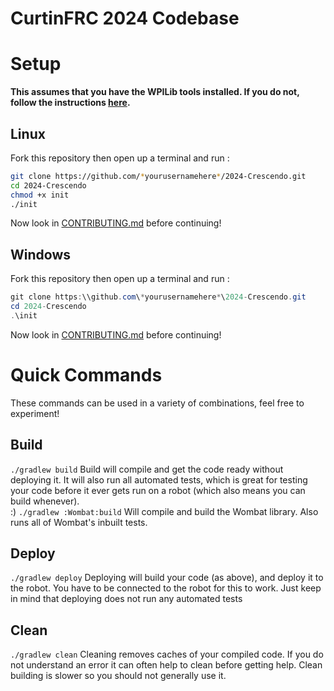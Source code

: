 CurtinFRC 2024 Codebase
===

# Setup

**This assumes that you have the WPILib tools installed. If you do not, follow the instructions [here](https://docs.wpilib.org/en/stable/docs/zero-to-robot/step-2/wpilib-setup.html).**

## Linux
Fork this repository then open up a terminal and run :
```bash
git clone https://github.com/*yourusernamehere*/2024-Crescendo.git
cd 2024-Crescendo
chmod +x init
./init
```
Now look in [CONTRIBUTING.md](./CONTRIBUTING.md) before continuing!

## Windows
Fork this repository then open up a terminal and run :
```powershell
git clone https:\\github.com\*yourusernamehere*\2024-Crescendo.git
cd 2024-Crescendo
.\init
```
Now look in [CONTRIBUTING.md](./CONTRIBUTING.md) before continuing!

# Quick Commands
These commands can be used in a variety of combinations, feel free to experiment!

## Build
`./gradlew build`
Build will compile and get the code ready without deploying it. It will also run all automated tests, which is great for testing your code before it ever gets run on a robot (which also means you can build whenever).  
:)
`./gradlew :Wombat:build`
Will compile and build the Wombat library. Also runs all of Wombat's inbuilt tests.

## Deploy
`./gradlew deploy`
Deploying will build your code (as above), and deploy it to the robot. You have to be connected to the robot for this to work. Just keep in mind that deploying does not run any automated tests

## Clean
`./gradlew clean`
Cleaning removes caches of your compiled code. If you do not understand an error it can often help to clean before getting help. Clean building is slower so you should not generally use it.

